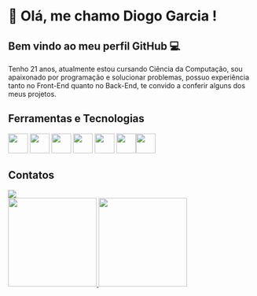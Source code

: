
# :wave: Olá, me chamo Diogo Garcia ! 
## Bem vindo ao meu perfil GitHub :computer:

Tenho 21 anos, atualmente estou cursando Ciência da Computação, sou apaixonado por programação e solucionar problemas, possuo experiência tanto no Front-End quanto no Back-End, te convido a conferir alguns dos meus projetos.

## Ferramentas e Tecnologias

<img loading="lazy" src="https://cdn.jsdelivr.net/gh/devicons/devicon/icons/html5/html5-original.svg" width="40" height="40"/> <img loading="lazy" src="https://cdn.jsdelivr.net/gh/devicons/devicon/icons/css3/css3-original.svg" width="40" height="40"/> <img loading="lazy" src="https://cdn.jsdelivr.net/gh/devicons/devicon/icons/javascript/javascript-original.svg" width="40" height="40"/> <img loading="lazy" src="https://cdn.jsdelivr.net/gh/devicons/devicon/icons/java/java-original.svg" width="40" height="40"/> <img loading="lazy" src="https://cdn.jsdelivr.net/gh/devicons/devicon/icons/python/python-original.svg" width="40" height="40"/> <img loading="lazy" src="https://cdn.jsdelivr.net/gh/devicons/devicon/icons/postgresql/postgresql-original.svg" width="40" height="40"/><img loading="lazy" src="https://cdn.jsdelivr.net/gh/devicons/devicon/icons/mysql/mysql-original.svg" width="40" height="40"/>

## Contatos
<div
<a href="https://www.linkedin.com/in/diogogarciadev" target="_blank"><img loading="lazy" src="https://img.shields.io/badge/-LinkedIn-%230077B5?style=for-the-badge&logo=linkedin&logoColor=white" target="_blank"></a>  
</div>

<div>
<a href="https://github.com/devgarciadiogo">
<img loading="lazy" height="180em" src="https://github-readme-stats.vercel.app/api/top-langs/?username=devgarciadiogo&layout=compact&langs_count=7&theme=dracula"/>
<img loading="lazy" height="180em" src="https://github-readme-stats.vercel.app/api?username=devgarciadiogo&show_icons=true&theme=dracula&include_all_commits=true&count_private=true"/>
</div>
